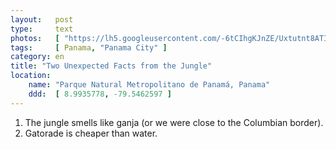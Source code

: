 ```yaml
---
layout:   post
type:     text
photos:   [ "https://lh5.googleusercontent.com/-6tCIhgKJnZE/Uxtutnt8ATI/AAAAAAAABiU/2o5oWEOctwA/w768-h1024-no/gatorade.jpg" ]
tags:     [ Panama, "Panama City" ]
category: en
title: "Two Unexpected Facts from the Jungle"
location:
    name: "Parque Natural Metropolitano de Panamá, Panama"
    ddd:  [ 8.9935778, -79.5462597 ]
---
```


1. The jungle smells like ganja (or we were close to the Columbian border).
2. Gatorade is cheaper than water.